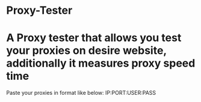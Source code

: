 ﻿# Proxy-Tester
# A Proxy tester that allows you test your proxies on desire website, additionally it measures proxy speed time

Paste your proxies in format like below:
IP:PORT:USER:PASS
